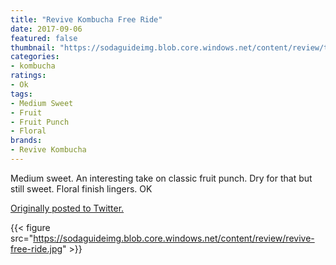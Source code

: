 ```yaml
---
title: "Revive Kombucha Free Ride"
date: 2017-09-06
featured: false
thumbnail: "https://sodaguideimg.blob.core.windows.net/content/review/thumbs/revive-free-ride.jpg"
categories:
- kombucha
ratings:
- Ok
tags:
- Medium Sweet
- Fruit
- Fruit Punch
- Floral
brands:
- Revive Kombucha
---
```


Medium sweet. An interesting take on classic fruit punch. Dry for that but still sweet. Floral finish lingers. OK

[Originally posted to Twitter.](https://twitter.com/Cavorter/status/905604661708771328)

{{< figure src="https://sodaguideimg.blob.core.windows.net/content/review/revive-free-ride.jpg" >}}
